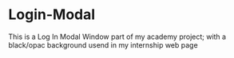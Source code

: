 # Login-Modal

This is a Log In Modal Window part of my academy project;
with a black/opac background usend in my internship web page
